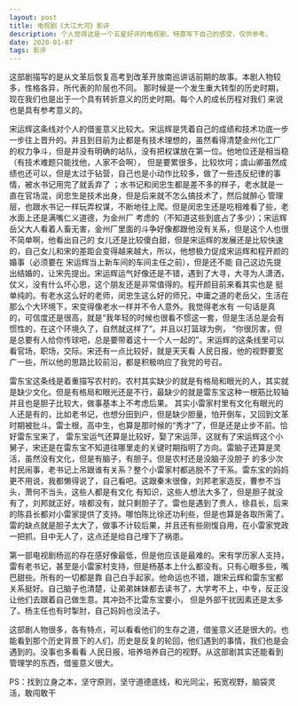 ```yaml
---
layout: post
title: 电视剧《大江大河》影评
description: 个人觉得这是一个五星好评的电视剧，特意写下自己的感受，仅供参考。
date: 2020-01-07
tags: 影评   
---
```


这部剧描写的是从文革后恢复高考到改革开放南巡讲话前期的故事。本剧人物较多，性格各异，所代表的阶层也不同。
那时候是一个发生重大转型的历史时期，现在我们也是出于一个具有转折意义的历史时期。每个人的成长历程对我们
来说也是具有参考意义的。

宋运辉这条线对个人的借鉴意义比较大。宋运辉是凭着自己的成绩和技术功底一步一步往上晋升的。并且到目前为止都是有技术理想的，虽然看得清楚金州化工厂
的权力争斗，但是并没有明确的站队，没有把权谋放在第一位。他地位还是相当稳（有技术难题只能找他，人家不会啊），
但是要累很多，比较坎坷；虞山卿虽然成绩也还可以，但是太过于钻营，自己也是小动作比较多，做了一些违反纪律的事情，被水书记用完了就丢弃了
；水书记和闵忠生都是差不多的样子，老水就是一直在官场混，闵忠生是技术出身，但是后来就不怎么搞技术了，然后就醉心
管理层，也跟水书记一样玩弄权谋，不断地往上爬。但是闵忠生还是吃相难看了些，老水面上还是满嘴仁义道德，为金州厂
考虑的（不知道这些到底占了多少）；宋运辉岳父大人看着人畜无害，金州厂里面的斗争好像都跟他没有关系，但是这个人也很不简单啊，他看出自己的
女儿还是比较傻白甜，但是宋运辉的发展还是比较快速的，自己女儿和宋的差距会变得越来越大，所以，他想极力促成宋运辉和程开颜的婚事（必须要在
宋运辉当上新车间的车间主任之前），但是还不能
自己这边先提出结婚的，让宋先提出。宋运辉运气好像还是不错，遇到了大寻，大寻为人潇洒，仗义，没有什么坏心思，这个朋友还是非常值得的。程开颜目前来看其实也是
挺单纯的。有老水这么好的老师，闵忠生这么好的师兄，中庸之道的老岳父，生活在那么个大环境下，宋变得像老水一样并不令人意外。我觉得老水有
一句话是真的，可信度还是很高，就是“我年轻的时候也很看不惯这一套，但是生活总是会有惯性的，在这个环境久了，自然就这样了”。并且以打篮球为例，
“你很厉害，但是总要有人给你传球吧，总是要带着这十一个人一起的”。宋运辉的这条线里可以看官场，职场，交际。宋还有一点比较好，就是天天看
人民日报，他的视野要宽广一些，所以他的思路比较前沿，都是积极响应了我党的号召。

雷东宝这条线是着重描写农村的。农村其实缺少的就是有格局和眼光的人，其实就是缺少文化。但是有格局和眼光还是不行，最缺少的就是雷东宝这种一根筋比较轴并且也是胆子比较大，做事基本上不考虑后果。
其实小雷家村里有文化有眼光的人还是有的，比如老书记，也想分田到户，但是缺少胆量，怕开倒车，又回到文革时期被批斗。雷士根，高中生，也算是那时候的“秀才”了，但是还是止步不前。恰好雷东宝来了，
雷东宝运气还算是比较好，娶了宋运萍，这就有了宋运辉这个小舅子，宋还是在雷东宝不知道往哪里走的关键时期指明了方向。雷脑子还算是灵活，虽然没有文化，但是有脑子，有胆子。但是农村还是没脑子没胆子
的多少次村民闹事，老书记上吊跟谁有关系？整个小雷家村都逃脱不了干系。雷东宝的妈妈更不用说，我都懒得说了，自己看吧。这跟秦末很像，刘邦老家造反，曹参不当头，萧何不当头，这些人都是有文化
有知识，这些人想法大多了，但是胆子就没有了，刘邦就正好，啥都没有，就只剩胆子了。雷也是遇到了贵人，徐县长，后来的陈县长都对小雷家提供了支持。哪怕陈比徐还功利些，但是也算是各取所需了。
雷的缺点就是胆子太大了，做事不计较后果，并且还有些刚愎自用，在小雷家党政一把抓，目中无人了，这点还是给自己埋下了祸患。

第一部电视剧杨巡的存在感好像最低，但是他应该是最难的。宋有学历家人支持，雷有老书记，甚至是小雷家村支持，但是杨基本上什么都没有。只有心眼多些，嘴巴甜些。所有的一切都是靠
自己白手起家。他命运也不错，跟宋云辉和雷东宝都关系挺好。自己脑子也清楚，让弟弟妹妹都去读书了，大学考不上，中专，反正没让他们去跟着自己做生意。其冲劲不比雷东宝要小，
但是外部干扰因素还是太多了。杨主任也有时掣肘，自己妈妈也没法子。

这部剧人物很多，各有特点，可以看看他们的生存之道，借鉴意义还是很大的。也能看到那个历史背景下的人们，历史是反复的轮回，他们遇到的事情，我们也是会遇到的。没事也多看看
人民日报，培养培养自己的视野。从这部剧其实还能看到管理学的东西，借鉴意义很大。

PS：找到立身之本，坚守原则，坚守道德底线，和光同尘，拓宽视野，脑袋灵活，敢闯敢干

